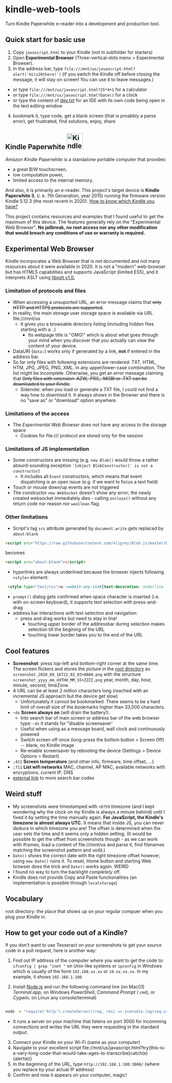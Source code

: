 # kindle-web-tools
Turn Kindle Paperwhite e-reader into a development and production tool.

## Quick start for basic use
1. Copy `javascript.html` to your Kindle (not in subfolder for starters)
2. Open **Experimental Browser** (Three-vertical-dots menu > Experimental Browser).
3. In the address bar, type `file:///mnt/us/javascript.html?alert('Hi\x20there!')` (if you switch the Kindle off before closing the message, it will stay on screen! You can use it to leave messages.)
  - or type `file:///mnt/us/javascript.html?25*4+1` for a calculator
  - or type `file:///mnt/us/javascript.html?Date()` for a clock
  - or type the content of [dev.txt](dev.txt) for an IDE with its own code being open in the text editing window
4. bookmark it, type code, get a blank screen (that is proabbly a parse error), get frustrated, find solutions, enjoy, share

## Kindle Paperwhite <img alt="Kindle Paperwhite 3 from Wikipedia https://en.wikipedia.org/wiki/User:Frmorrison" src="https://upload.wikimedia.org/wikipedia/en/e/e9/Paperwhite_3.jpg" width="50"> 
 _Amazon Kindle Paperwhite_ is a standalone portable computer that provides:
 * a great B/W touchscreen,
 * low computation power,
 * limited access to the internal memory.
 
 And also, it is primarily an e-reader. This project's target device is **Kindle Paperwhite 3**, (i. e. 7th Generation, year 2015) running the firmware version Kindle 5.12.3 (the most recent in 2020). [How to know which Kindle you have?](https://www.androidauthority.com/which-kindle-model-do-i-have-1073996)

This project contains resources and examples that I found useful to get the maximum of this device. The features generally rely on the "Experimental Web Browser". **No jailbreak, no root access nor any other modification that would breach any conditions of use or warranty is required.**

## Experimental Web Browser
Kindle incorporates a Web Browser that is not documented and not many resources about it were available in 2020. It is not a "modern" web-browser but has HTML5 capabilities and supports JavaScript (limited ES5), and it interprets XSLT using [libxslt v1.0.](http://xmlsoft.org/XSLT/)

### Limitation of protocols and files
* When accessing a unsuported URL, an error message claims that ~~only HTTP and HTTPS protocols are supported~~.
* In reality, the main storage user storage space is available via URL file:///mnt/us
  - It gives you a browsable directory listing (including hidden files starting with a `.`)
    + Its webpage title is "OMG!" which is about what goes through your mind when you discover that you actually can view the content of your device.
* DataURI (`data:`) works only if generated by a link, **not** if entered in the address bar.
* So far only files with following extensions are rendered: TXT, HTML, HTM, JPG, JPEG, PNG, XML. In any upper/lower-case combination. The list might be incomplete. Otherwise, you get an error message claiming that ~~Only files with extension .AZW, .PRC, .MOBI or .TXT can be downloaded to your Kindle~~.
  - Sidenote: when you load or generate a TXT file, I could not find a way how to _download_ it. It always shows in the Browser and there is no "save as" or "download" option anywhere.

### Limitations of the access
* The _Experimental Web Browser_ does not have any access to the storage space
  * Cookies for file:/// protocol are stored only for the session

### Limitations of JS implementation
* Some constructors are missing (e.g. `new Blob()` would throw a rather absurd-sounding exception `'[object BlobConstructor]' is not a constructor`)
  - It includes all `Event` constructors, which means that event dispatching is an open issue (e.g. if we want to focus a text field)
* Touch or mouse down/up events are not triggered
* The constructor `new WebSocket` doesn't show any error; the newly created websocket immediately dies - calling `onclose()` without any return code nor reason nor `wasClean` flag.

### Other limitations
* Script's tag `src` attribute generated by `document.write` gets replaced by `about:blank`
```HTML
<script src="https://raw.githubusercontent.com/eligrey/Blob.js/master/Blob.js"></script>
```
becomes
```HTML
<script src="about:blank"></script>
```
* hyperlinks are always underlined because the browser injects following `<style>` element:
```HTML
 <style type="text/css">a:-webkit-any-link{text-decoration: underline !important;}</style>
```
* `prompt()` dialog gets confirmed when space character is inserted (i.e. with on-screen keyboard), it supports text selection with press-and-drag
* address bar interactions with text selection and navigation:
  - press and drag works but need to stay in line!
    + touching upper border of the addressbar during selection makes selection till the begining of the URL
    + touching lower border takes you to the end of the URL


## Cool features
* **Screenshot**: press top-left and bottom-right corner at the same time. The screen flickers and stores the picture in the [root directory](#vocabulary) as `screenshot_2020_09_16T22_02_03+0800.png` with the structure `screenshot_yyyy_mm_ddTHH_MM_SS+ZZZZ.png` year, month, day, hour, minute, second, timeZone.
* A URL can be at least 2 million characters long (reached with an incremental JS approach but the device get slow)
  - Unfortunately it cannot be bookmarked. There seems to be a hard limit of overall size of the bookmarks higher than 33,000 characters.
* `~ds` **Screen always on** (will drain the battery!).
  - Into search bar of main screen or address bar of the web browser type: `~ds` it stands for "disable screensaver'
  - Useful when using as a message board, wall clock and continuously powered
  - Switch screen off once (long-press the bottom button > Screen Off) -- blank, no Kindle image
  - Re-enable screensaver by rebooting the device (Settings > Device Options > Restart)
* `;411` **Screen temperature** (and other info, firmware, time offset, ...)
* `;711` **List wifi networks** MAC, channel, AP MAC, available networks with encryptions, current IP, DNS
* [external link](https://wiki.mobileread.com/wiki/Kindle_Touch_Hacking#Search_Bar_Shortcuts) to more search bar codes

## Weird stuff
* My screenshots were timestamped with `+0759` timezone (and I kept wondering why the clock on my Kindle is always a minute behind) until I fixed it by setting the time manually again. **For JavaScript, the Kindle's timezone is almost always UTC.** It means that inside JS, you can never deduce in which timezone you are! The offset is determined when the user sets the time and it seems only a hidden setting. (It would be possible to get the offset from screenshots though - as we can work with iframes, load a content of file:///mnt/us and parse it, find filenames matching the screenshot pattern and _voilà_.)
* `Date()` shows the correct date with the right timezone offset however, using `new Date()` ruins it. To reset, Home button and starting Web browser does the trick and `Date()` works again. WEIRD
* I found no way to turn the backlight _completely_ off.
* Kindle does not provide Copy and Paste functionalities (an implementation is possible through `localstorage`)


## Vocabulary
root directory: the place that shows up on your regular compuer when you plug your Kindle in.

## How to get your code out of a Kindle?
If you don't want to use Tesseract on your screenshots to get your source code in a pull request, here is another way:
1. Find out IP address of the computer where you want to get the code to:
`ifconfig | grep "inet "` on Unix-like systems or `ipconfig` in Windows which is usually of the form `192.168.xx.xx` or `10.xx.xx.xx`. In my example, it shows `192.168.1.100`

2. Install [Node.js](https://nodejs.org/en/) and run the following command line (on MacOS _Terminal.app_, on Windows _PowerShell_, _Command Prompt_ ( `cmd`), or _Cygwin_, on Linux any console/terminal)
```BASH

node -e "require('http').createServer((req, res) => {console.log(req.url.substr(1));res.statusCode=200;res.end()}).listen(3000)"
```
  *  It runs a server on your machine that listens on port 3000 for incomming connections and writes the URL they were requesting in the standard output.
3. Connect your Kindle on your Wi-Fi (same as your computer)
4. Navigate to your excellent script file://mnt/us/javascript.html?try{this-is-a-very-long-code-that-would-take-ages-to-transcribe}catch(e){alert(e)}
5. In the beginning of the URL, type `http://192.168.1.100:3000/` (where you replace by your actual IP address)
6. Confirm and now it appears on your computer, magic!
